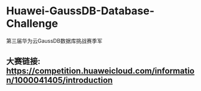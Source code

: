# Huawei-GaussDB-Database-Challenge
第三届华为云GaussDB数据库挑战赛季军
## 大赛链接: https://competition.huaweicloud.com/information/1000041405/introduction

